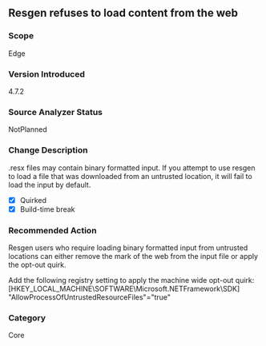 ## Resgen refuses to load content from the web

### Scope
Edge

### Version Introduced
4.7.2

### Source Analyzer Status
NotPlanned

### Change Description
.resx files may contain binary formatted input. If you attempt to use resgen to load a file that was downloaded from an untrusted location, it will fail to load the input by default.

- [x] Quirked
- [x] Build-time break

### Recommended Action
Resgen users who require loading binary formatted input from untrusted locations can either remove the mark of the web from the input file or apply the opt-out quirk.

Add the following registry setting to apply the machine wide opt-out quirk:
[HKEY_LOCAL_MACHINE\SOFTWARE\Microsoft\.NETFramework\SDK]
"AllowProcessOfUntrustedResourceFiles"="true"

### Category
Core

<!--
    ### Original Bug
    https://devdiv.visualstudio.com/DevDiv/_workitems/edit/610047
-->


